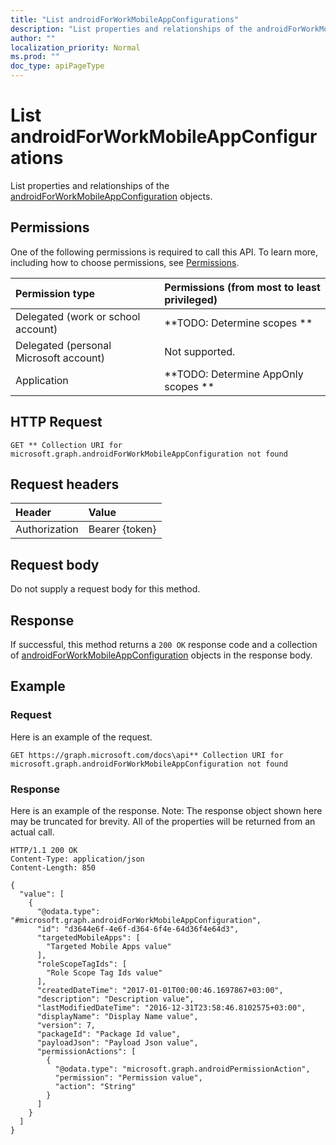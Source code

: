 ```yaml
---
title: "List androidForWorkMobileAppConfigurations"
description: "List properties and relationships of the androidForWorkMobileAppConfiguration objects."
author: ""
localization_priority: Normal
ms.prod: ""
doc_type: apiPageType
---
```


# List androidForWorkMobileAppConfigurations

List properties and relationships of the [androidForWorkMobileAppConfiguration](../resources/androidforworkmobileappconfiguration.md) objects.

## Permissions
One of the following permissions is required to call this API. To learn more, including how to choose permissions, see [Permissions](/concepts/permissions-reference.md).

|Permission type|Permissions (from most to least privileged)|
|:---|:---|
|Delegated (work or school account)|**TODO: Determine scopes **|
|Delegated (personal Microsoft account)|Not supported.|
|Application|**TODO: Determine AppOnly scopes **|

## HTTP Request
<!-- {
  "blockType": "ignored"
}
-->
``` http
GET ** Collection URI for microsoft.graph.androidForWorkMobileAppConfiguration not found
```

## Request headers
|Header|Value|
|:---|:---|
|Authorization|Bearer {token}|

## Request body
Do not supply a request body for this method.

## Response
If successful, this method returns a `200 OK` response code and a collection of [androidForWorkMobileAppConfiguration](../resources/androidforworkmobileappconfiguration.md) objects in the response body.

## Example

### Request
Here is an example of the request.
<!-- {
  "blockType": "request",
  "name": "get_androidforworkmobileappconfiguration"
}
-->
``` http
GET https://graph.microsoft.com/docs\api** Collection URI for microsoft.graph.androidForWorkMobileAppConfiguration not found
```

### Response
Here is an example of the response. Note: The response object shown here may be truncated for brevity. All of the properties will be returned from an actual call.
<!-- {
  "blockType": "response",
  "truncated": true,
  "@odata.type": "collection(microsoft.graph.androidforworkmobileappconfiguration)"
}
-->
``` http
HTTP/1.1 200 OK
Content-Type: application/json
Content-Length: 850

{
  "value": [
    {
      "@odata.type": "#microsoft.graph.androidForWorkMobileAppConfiguration",
      "id": "d3644e6f-4e6f-d364-6f4e-64d36f4e64d3",
      "targetedMobileApps": [
        "Targeted Mobile Apps value"
      ],
      "roleScopeTagIds": [
        "Role Scope Tag Ids value"
      ],
      "createdDateTime": "2017-01-01T00:00:46.1697867+03:00",
      "description": "Description value",
      "lastModifiedDateTime": "2016-12-31T23:58:46.8102575+03:00",
      "displayName": "Display Name value",
      "version": 7,
      "packageId": "Package Id value",
      "payloadJson": "Payload Json value",
      "permissionActions": [
        {
          "@odata.type": "microsoft.graph.androidPermissionAction",
          "permission": "Permission value",
          "action": "String"
        }
      ]
    }
  ]
}
```

